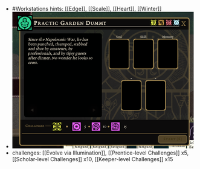 - #Workstations hints: [[Edge]], [[Scale]], [[Heart]], [[Winter]]
- ![image.png](../assets/image_1700905219890_0.png)
- challenges: [[Evolve via Illumination]], [[Prentice-level Challenges]] x5, [[Scholar-level Challenges]] x10, [[Keeper-level Challenges]] x15